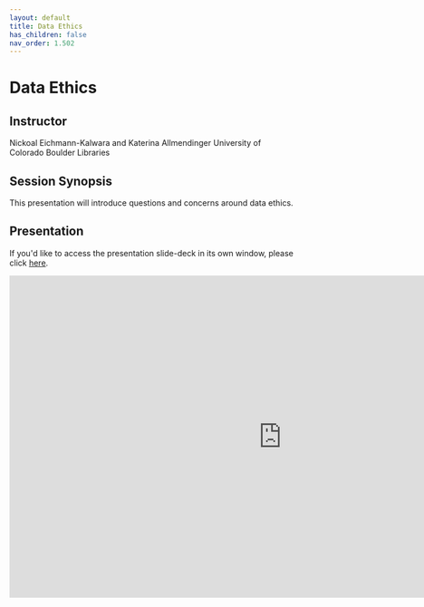 ```yaml
---
layout: default
title: Data Ethics
has_children: false
nav_order: 1.502
---
```


# Data Ethics 

## Instructor

Nickoal Eichmann-Kalwara and 
Katerina Allmendinger
University of Colorado Boulder Libraries

## Session Synopsis

This presentation will introduce questions and concerns around data ethics. 

## Presentation

If you'd like to access the presentation slide-deck in its own window, please click [here](https://docs.google.com/presentation/d/12aTJPIeqKStUebtxAWsC2WhNgfvcsneetizKpjustn8/view).

<iframe src="https://docs.google.com/presentation/d/e/2PACX-1vRMBRVVdY_tvZ1zb6aB0R1Zc_CNenpnHbl2yPTQig6pYrh8qu-3PAvoCvJTNknnakhNLZrZyZUdCL4y/embed?start=false&loop=false&delayms=3000" frameborder="0" width="960" height="569" allowfullscreen="true" mozallowfullscreen="true" webkitallowfullscreen="true"></iframe>





